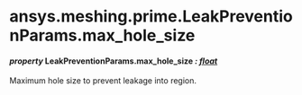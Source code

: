 <a id="ansys-meshing-prime-leakpreventionparams-max-hole-size"></a>

# ansys.meshing.prime.LeakPreventionParams.max_hole_size

<a id="ansys.meshing.prime.LeakPreventionParams.max_hole_size"></a>

#### *property* LeakPreventionParams.max_hole_size *: [float](https://docs.python.org/3.11/library/functions.html#float)*

Maximum hole size to prevent leakage into region.

<!-- !! processed by numpydoc !! -->
